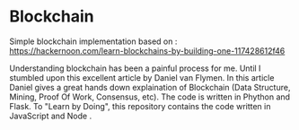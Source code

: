 # Blockchain
Simple blockchain implementation based on : https://hackernoon.com/learn-blockchains-by-building-one-117428612f46

Understanding blockchain has been a painful process for me. Until I stumbled upon this excellent article by Daniel van Flymen. In this article
Daniel gives a great hands down explaination of Blockchain (Data Structure, Mining, Proof Of Work, Consensus, etc). The code is written in
Phython and Flask. To "Learn by Doing", this repository contains the code written in JavaScript and Node .



